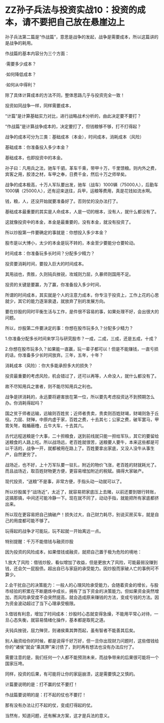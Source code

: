 # ZZ孙子兵法与投资实战10：投资的成本，请不要把自己放在悬崖边上

孙子兵法第二篇是“作战篇”，意思是战争的发起，战争是需要成本，所以这篇讲的是战争的耗用。

作战篇的基本内容分为三个方面：

·需要多少成本？

·如何降低成本？

·如何从中得利？

除了具体计算成本的方法不同，整体思路几乎与投资完全一致！

投资如同战争一样，同样需要成本，

“计篇”是计算基础实力对比，进行战略战术分析的，由此决定要不要打？

“作战篇”是计算战争成本的，决定要打了，但钱粮够不够，打不打得起？

战争的成本可分为三类：基础成本（本金），时间成本，消耗成本（风险）

基础成本：你准备投入多少本金？

基础成本，也即投资中的本金。

孙子曰：凡用兵之法，驰车千驷，革车千乘，带甲十万，千里馈粮。则内外之费，宾客之用，胶漆之材，车甲之奉，日费千金，然后十万之师举矣。

战争的成本极高，十万人军队要出发，驰车（战车）1000辆（75000人），后勤车1000辆（25000人），还有迎来送往，兵甲，运粮等费用，真是花钱如流水啊。

钱，粮，人，还没开始就要准备好了。否则仗的没办法打了。

基础成本最重要的其实是人命成本，人是一切的根本，没有人，就什么都没有了。

这就像投资中的本金，本金是最重要的，没有本金，就没有投资了。

所以炒股第一件要确定的事就是：你想投入多少本金？

股市是以大博小，太少的本金是玩不转的，本金至少要能分仓要轮动。

时间成本：你准备玩多长时间？分配多少精力？

投资要消耗时间，要投入巨大的时间成本。

其用战也，贵胜，久则钝兵挫锐，攻城则力屈，久暴师则国用不足。

投资的关键是要赢，为了赢，你准备投入多少时间，

所谓的时间成本，其实就是个人的注意力成本，你专注于投资上，工作上花的心思就少，其它的能力逐渐衰退，就放弃了别的发展方向。

要在炒股的同时平衡生活与工作，是件很不容易的事，如果处理不好，会出很大的问题。

所以，炒股第二件要决定的事：你想在股市玩多久？分配多少精力？

1.你准备分配多长时间来学习与研究股市？一成，二成，三成，还是五成，十成？

2.你想在股市玩多久？如果能一直赢，玩一辈子都可以！但是不能赚钱，一直亏损的话，你准备多少长时间放弃。三年，五年，十年？

消耗成本（风险）：你大多能承担多大的损失？

投资最重要的考虑风险，机会错过了，还可以再等，人命没人，就什么都没有了。

故不尽知用兵之害者，则不能尽知用兵之利也。

战争是拼消耗的，永远要将避害放在第一位，所以要先考虑投资达不到预期怎么办。你消耗得起吗？

国之贫于师者远输，远输则百姓贫；近师者贵卖，贵卖则百姓财竭，财竭则急于丘役。力屈、财殚，中原内虚于家，百姓之费，十去其七；公家之费，破军罢马，甲胄矢弩，戟楯蔽橹，丘牛大车，十去其六。

古代远程送粮是个大事，二十担粮食，送到前线就只能一担给军队，其它的要留给送粮食的人路上吃。所以战场远，老百姓就很苦，送粮要人要牛，本来这些都是可以干活的，战争一开，就都被用在路上了。百姓要拿出家底，又没人没牛从事生产，自然更穷了。

战场近，也不好，上十万军队要一驻扎，附近的物价飞涨，老百姓的财就耗光了。而且战场近，取百姓财物更方便，更容易增加附近的税赋。搞得大家破产。

现代投资，“送粮”不是事，非常方便，手指头动一动就可以了。

所以炒股属于“战场近”，太近了，就容易把家底压上去赌，以前还要到银行转账，这搞那搞，中间还可能冷静一下。现在就不同了，动动手指，就能把所有家底都挤出来。

所以现在更容易把自己搞破产！损失过大，自己财力耗尽，别说买房买车，就是自己的用度都可能不够了。

玩得起的战争才可能玩，玩不起就一开始离远一点。

特别提醒：千万不能借钱与融资炒股

因为投资的风险成本，如果借钱或融资，就把自己置于极为危险的境地：

1.放大了风险：借钱炒股，看似增加了收益，但是更放大了风险，可能最弱没赚到钱，还会欠一屁股债。超出自已与家庭的承受能力。因炒股而家破人亡的事例可不算少。

2.会干扰自己的决策能力：一般人的心理风险承受能力，会随着资金的增长，与股市经验的积累在不断磨炼中成长，拥有了当下资金的决策能力。但如果资金突然增加，而风险承受度不会突然提高，就会造成原来赚钱的方法，变成亏钱的方法。因为资金波动超过了当下心理承受极限。

3.借钱有利息，增加了时间成本：炒股时心态就变得急燥，不能用平常心对待，一旦心态失衡，就容易情绪化操作，基本都是取死之道。

夫钝兵挫锐，屈力殚货，则诸侯乘其弊而起，虽有智者不能善其后矣。

别人融资给你的时候，都是说得千好万好，但一旦你出现财力问题时，这些借钱给你的“诸侯”就会“乘其弊”来讨债了，到时再有想法也没有办法应付了。


需要注意的是，我们任何一个人都不能预测未来，而战争带来的后果很可能将一个国家压垮。

同样，投资的后果，有可能将让你的家庭崩溃，这是需要慎之又慎的。

计篇要说明的是：打不赢的仗不要打！

作战篇要说明的是：打不起的仗也不要打！

那有没有办法让打不起的仗，变成打得起的仗。

当然有，知道问题，还有解决方案，这才是兵法的意义。

